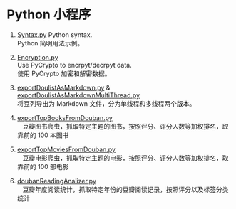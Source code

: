 Python 小程序
=============

1. [Syntax.py]()
    Python syntax.  
    Python 简明用法示例。
    
2. [Encryption.py]()  
    Use PyCrypto to encrpyt/decrpyt data.  
    使用 PyCrypto 加密和解密数据。

3. [exportDoulistAsMarkdown.py](https://github.com/luozhaohui/PythonSnippet/blob/master/exportDoulistAsMarkdown.py) & [exportDoulistAsMarkdownMultiThread.py](https://github.com/luozhaohui/PythonSnippet/blob/master/exportDoulistAsMarkdownMultiThread)  
    将豆列导出为 Markdown 文件，分为单线程和多线程两个版本。

4. [exportTopBooksFromDouban.py](https://github.com/luozhaohui/PythonSnippet/blob/master/exportTopBooksFromDouban.py)  
    豆瓣图书爬虫，抓取特定主题的图书，按照评分、评分人数等加权排名，取靠前的 100 本图书
    
5. [exportTopMoviesFromDouban.py](https://github.com/luozhaohui/PythonSnippet/blob/master/exportTopMoviesFromDouban.py)  
    豆瓣电影爬虫，抓取特定主题的电影，按照评分、评分人数等加权排名，取靠前的 100 部电影
    
6. [doubanReadingAnalizer.py](https://github.com/luozhaohui/PythonSnippet/blob/master/doubanReadingAnalizer.py)  
    豆瓣年度阅读统计，抓取特定年份的豆瓣阅读记录，按照评分以及标签分类统计
    
